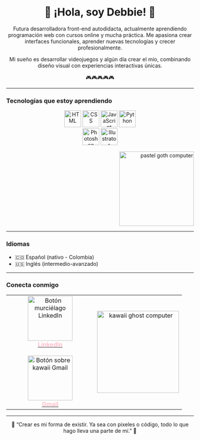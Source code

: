 <h1 align="center">🌸 ¡Hola, soy Debbie! 🌸</h1>

<p align="center">
  Futura desarrolladora front-end autodidacta, actualmente aprendiendo programación web con cursos online y mucha práctica.  
  Me apasiona crear interfaces funcionales, aprender nuevas tecnologías y crecer profesionalmente.
</p>
<p align="center">
  Mi sueño es desarrollar videojuegos y algún día crear el mío, combinando diseño visual con experiencias interactivas únicas.
</p>
<p align="center">
  🎮🎮🎮🎮🎮
</p>

---

### Tecnologías que estoy aprendiendo

<p align="center" width="60%">
  <img src="https://cdn.jsdelivr.net/gh/devicons/devicon/icons/html5/html5-original.svg" width="45" title="HTML" />
  <img src="https://cdn.jsdelivr.net/gh/devicons/devicon/icons/css3/css3-original.svg" width="45" title="CSS" />
  <img src="https://cdn.jsdelivr.net/gh/devicons/devicon/icons/javascript/javascript-original.svg" width="45" title="JavaScript" />
  <img src="https://cdn.jsdelivr.net/gh/devicons/devicon/icons/python/python-original.svg" width="45" title="Python" />
  <br>
  <img src="https://cdn.jsdelivr.net/gh/devicons/devicon/icons/photoshop/photoshop-plain.svg" width="45" title="Photoshop" />
  <img src="https://cdn.jsdelivr.net/gh/devicons/devicon/icons/illustrator/illustrator-plain.svg" width="45" title="Illustrator" />
</p>

<p align="right" width="40%">
  <img src="https://i.pinimg.com/originals/39/b2/89/39b289eca8b58a99b29423a4078504fe.gif" width="200" alt="pastel goth computer" />
</p>

---

### Idiomas

- 🇨🇴 Español (nativo - Colombia)  
- 🇺🇸 Inglés (intermedio-avanzado)

---

### Conecta conmigo

<table>
  <tr>
    <td align="center" width="50%">
      <a href="https://www.linkedin.com/in/debacu97/" target="_blank">
        <img src="Img/LinkedInlogo.png" width="120" alt="Botón murciélago LinkedIn" />
        <br>
        <span style="color:pink; font-weight:bold;">LinkedIn</span>
      </a>
      <br><br>
      <a href="mailto:debbiear1997@gmail.com">
        <img src="Img/GmailEnvelope.png" width="120" alt="Botón sobre kawaii Gmail" />
        <br>
        <span style="color:pink; font-weight:bold;">Gmail</span>
      </a>
    </td>
    <td align="center" width="50%">
      <img src="https://i.pinimg.com/originals/62/1d/2d/621d2d2376e9b5b6d6be9a253ed25d04.gif" width="220" alt="kawaii ghost computer" />
    </td>
  </tr>
</table>

---

<p align="center">
  🖤 “Crear es mi forma de existir. Ya sea con pixeles o código, todo lo que hago lleva una parte de mí.” 🖤
</p>
